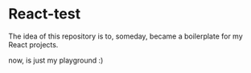 # React-test

The idea of this repository is to, someday, became a boilerplate for my React projects.

now, is just my playground :)
